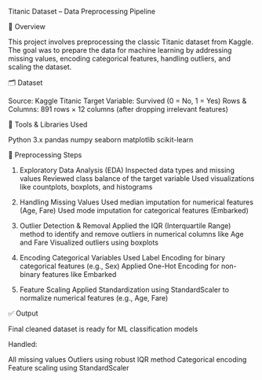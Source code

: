 
Titanic Dataset – Data Preprocessing Pipeline

📌 Overview

This project involves preprocessing the classic Titanic dataset from Kaggle. The goal was to prepare the data for machine learning by addressing missing values, encoding categorical features, handling outliers, and scaling the dataset.

🗂️ Dataset

Source: Kaggle Titanic
Target Variable: Survived (0 = No, 1 = Yes)
Rows & Columns: 891 rows × 12 columns (after dropping irrelevant features)

🧰 Tools & Libraries Used

Python 3.x
pandas
numpy
seaborn
matplotlib
scikit-learn

🔄 Preprocessing Steps

1. Exploratory Data Analysis (EDA)
Inspected data types and missing values
Reviewed class balance of the target variable
Used visualizations like countplots, boxplots, and histograms

2. Handling Missing Values
Used median imputation for numerical features (Age, Fare)
Used mode imputation for categorical features (Embarked)

3. Outlier Detection & Removal
Applied the IQR (Interquartile Range) method to identify and remove outliers in numerical columns like Age and Fare
Visualized outliers using boxplots

4. Encoding Categorical Variables
Used Label Encoding for binary categorical features (e.g., Sex)
Applied One-Hot Encoding for non-binary features like Embarked

5. Feature Scaling
Applied Standardization using StandardScaler to normalize numerical features (e.g., Age, Fare)

✅ Output

Final cleaned dataset is ready for ML classification models

Handled:

All missing values
Outliers using robust IQR method
Categorical encoding
Feature scaling using StandardScaler
